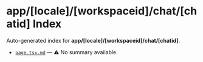 # app/[locale]/[workspaceid]/chat/[chatid] Index

Auto-generated index for **app/[locale]/[workspaceid]/chat/[chatid]**.

- [`page.tsx.md`](./page.tsx.md) — ⚠️ No summary available.
